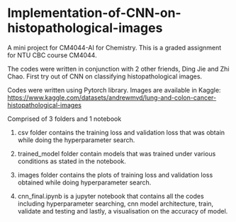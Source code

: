 # Implementation-of-CNN-on-histopathological-images

A mini project for CM4044-AI for Chemistry. This is a graded assignment for NTU CBC course CM4044.

The codes were written in conjunction with 2 other friends, Ding Jie and Zhi Chao. 
First try out of CNN on classifying histopathological images.

Codes were written using Pytorch library. Images are available in Kaggle: https://www.kaggle.com/datasets/andrewmvd/lung-and-colon-cancer-histopathological-images

Comprised of 3 folders and 1 notebook

1. csv folder contains the training loss and validation loss that was obtain while doing the hyperparameter search.

2. trained_model folder contain models that was trained under various conditions as stated in the notebook. 

3. images folder contains the plots of training loss and validation loss obtained while doing hyperparameter search. 

4. cnn_final.ipynb is a jupyter notebook that contains all the codes including hyperparameter searching, cnn model architecture, train, validate and testing and lastly, a visualisation on the accuracy of model. 
